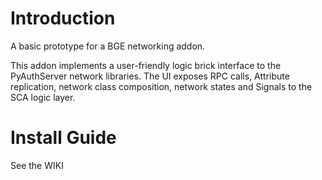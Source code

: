 # Introduction
A basic prototype for a BGE networking addon.

This addon implements a user-friendly logic brick interface to the PyAuthServer network libraries.
The UI exposes RPC calls, Attribute replication, network class composition, network states and Signals to the SCA logic layer.


# Install Guide
See the WIKI
